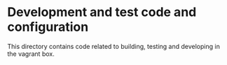# Development and test code and configuration
This directory contains code related to building, testing and developing in the vagrant box.